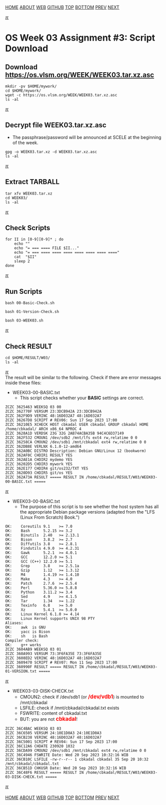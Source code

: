 ---
---
[HOME](index.md)
[ABOUT](README.md)
[WEB](https://osp4diss.vlsm.org/)
[GITHUB](https://github.com/os2xx/osp4diss/)
[TOP](#)
[BOTTOM](#endofpage)
[PREV](W03-07.md)
[NEXT](W03-09.md)


[&#x213C;](#endofpage)<br id="idx00">
# OS Week 03 Assignment #3: Script Download

## Download <https://os.vlsm.org/WEEK/WEEK03.tar.xz.asc>
```
mkdir -pv $HOME/mywork/
cd $HOME/mywork/
wget -c https://os.vlsm.org/WEEK/WEEK03.tar.xz.asc
ls -al

```

[&#x213C;](#)<br id="idx01">
## Decrypt file WEEK03.tar.xz.asc

* The passphrase/password will be announced at SCELE at the beginning of the week.

```
gpg -o WEEK03.tar.xz -d WEEK03.tar.xz.asc
ls -al

```

[&#x213C;](#)<br id="idx02">
## Extract TARBALL
```
tar xfv WEEK03.tar.xz
cd WEEK03/
ls -al

```

[&#x213C;](#)<br id="idx03">
## Check Scripts
```
for II in [0-9][0-9]* ; do
    echo ""
    echo "= === ==== FILE $II..."
    echo "= === ==== ==== ==== ==== ==== ==== ===="
    cat  "$II"
    sleep 2
done

```

[&#x213C;](#)<br id="idx04">
## Run Scripts
```
bash 00-Basic-Check.sh

bash 01-Version-Check.sh

bash 03-WEEK03.sh

```

[&#x213C;](#)<br id="idx05">
## Check RESULT
```
cd $HOME/RESULT/W03/
ls -al

```

[&#x213C;](#)<br id="idx06">
The result will be similar to the following. Check if there are error messages inside these files:
<br>

* WEEK03-00-BASIC.txt
  * This script checks whether your **BASIC** settings are correct.

```
ZCZC 3625463 WEEKSQ 03 00
ZCZC 362770F VERSUM 23:3DCB942A 23:3DCB942A
ZCZC 362F9D9 VERINC 48:16D032A7 48:16D032A7
ZCZC 36267D8 SCRIPT # REV06: Sun 17 Sep 2023 17:00
ZCZC 36210E5 XCHECK HOST cbkadal USER cbkadal GROUP cbkadal HOME /home/cbkadal/ ARCH x86_64 NPROC 4
ZCZC 3628A1D VERDSK 23G 32G 2AB74ACBA35B 94C4C6D37149
ZCZC 362F532 CMOUN1 /dev/sdb2 /mnt/lfs ext4 rw,relatime 0 0
ZCZC 36258CA CMOUN2 /dev/sdb1 /mnt/cbkadal ext4 rw,relatime 0 0
ZCZC 362DB8E VERLNX 6.1.0-12-amd64
ZCZC 362A0BC DISTRO Description: Debian GNU/Linux 12 (bookworm)
ZCZC 362AF0C CHDIR1 RESULT YES
ZCZC 362AE1A CHDIR2 mydemo YES
ZCZC 36202D5 CHDIR3 mywork YES
ZCZC 362E177 CHDIR4 git/os232/TXT YES
ZCZC 3620D93 CHDIR5 git/os YES
ZCZC 362A73A RESULT ===== RESULT IN /home/cbkadal/RESULT/W03/WEEK03-00-BASIC.txt =====

```

[&#x213C;](#)<br id="idx07">

* WEEK03-00-BASIC.txt
  * The purpose of this script is to see whether the host system has all the appropriate Debian package versions
    (adapted from the "LFS (Linux From Scratch) Book.")

```
OK:    Coreutils 9.1    >= 7.0
OK:    Bash      5.2.15 >= 3.2
OK:    Binutils  2.40   >= 2.13.1
OK:    Bison     3.8.2  >= 2.7
OK:    Diffutils 3.8    >= 2.8.1
OK:    Findutils 4.9.0  >= 4.2.31
OK:    Gawk      5.2.1  >= 4.0.1
OK:    GCC       12.2.0 >= 5.1
OK:    GCC (C++) 12.2.0 >= 5.1
OK:    Grep      3.8    >= 2.5.1a
OK:    Gzip      1.12   >= 1.3.12
OK:    M4        1.4.19 >= 1.4.10
OK:    Make      4.3    >= 4.0
OK:    Patch     2.7.6  >= 2.5.4
OK:    Perl      5.36.0 >= 5.8.8
OK:    Python    3.11.2 >= 3.4
OK:    Sed       4.9    >= 4.1.5
OK:    Tar       1.34   >= 1.22
OK:    Texinfo   6.8    >= 5.0
OK:    Xz        5.4.1  >= 5.0.0
OK:    Linux Kernel 6.1.0 >= 4.14
OK:    Linux Kernel supports UNIX 98 PTY
Aliases:
OK:    awk  is GNU
OK:    yacc is Bison
OK:    sh   is Bash
Compiler check:
OK:    g++ works
ZCZC 3604AB9 WEEKSQ 03 01
ZCZC 360A993 VERSUM 73:3F6FA35E 73:3F6FA35E
ZCZC 3608ED2 VERINC 48:16D032A7 48:16D032A7
ZCZC 3609470 SCRIPT # REV07: Mon 11 Sep 2023 17:00
ZCZC 360990F RESULT ===== RESULT IN /home/cbkadal/RESULT/W03/WEEK03-01-VERSION.txt =====

```

[&#x213C;](#)<br id="idx08">

* WEEK03-03-DISK-CHECK.txt 
  * CMOUN2: check if /dev/sdb1 (or <span style="color:red; font-weight:bold; font-size:larger;">/dev/vdb1</span>)
    is mounted to /mnt/cbkadal 
  * LSFILE: check if /mnt/cbkadal/cbkadal.txt exists 
  * FSWRITE: content of cbkadal.txt
  * BUT: you are not <span style="color:red; font-weight:bold; font-size:larger;">cbkadal</span>!

```
ZCZC 36C4BAC WEEKSQ 03 03
ZCZC 36C6505 VERSUM 24:10E1D0A3 24:10E1D0A3
ZCZC 36CB238 VERINC 48:16D032A7 48:16D032A7
ZCZC 36C5001 SCRIPT # REV04: Sun 17 Sep 2023 17:00
ZCZC 36C12A6 CHDATE 230920 1032
ZCZC 36CDA99 CMOUN2 /dev/sdb1 /mnt/cbkadal ext4 rw,relatime 0 0
ZCZC 36C4946 FSWRITE Date: Wed 20 Sep 2023 10:32:16 WIB
ZCZC 36CB10C LSFILE -rw-r--r-- 1 cbkadal cbkadal 35 Sep 20 10:32 /mnt/cbkadal/cbkadal.txt
ZCZC 36CB51D CHKUSR Date: Wed 20 Sep 2023 10:32:16 WIB
ZCZC 36C48F6 RESULT ===== RESULT IN /home/cbkadal/RESULT/W03/WEEK03-03-DISK-CHECK.txt =====

```


[&#x213C;](#)<br id="endofpage"><br>
[HOME](index.md)
[ABOUT](README.md)
[WEB](https://osp4diss.vlsm.org/)
[GITHUB](https://github.com/os2xx/osp4diss/)
[TOP](#)
[BOTTOM](#endofpage)
[PREV](W03-07.md)
[NEXT](W03-09.md)
<br>


